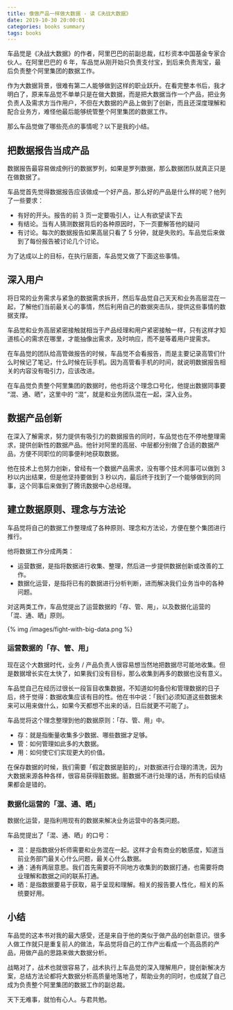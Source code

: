 ```yaml
---
title: 像做产品一样做大数据 - 读《决战大数据》
date: 2019-10-30 20:00:01
categories: books summary
tags: books
---
```


车品觉是《决战大数据》的作者，阿里巴巴的前副总裁，红杉资本中国基金专家合伙人。在阿里巴巴的 6 年，车品觉从刚开始只负责支付宝，到后来负责淘宝，最后负责整个阿里集团的数据工作。

作为大数据背景，很难有第二人能够做到这样的职业跃升。在看完整本书后，我才明白了，原来车品觉不单单只是在做大数据，而是把大数据当作一个产品，把业务负责人及需求方当作用户，不但在大数据的产品上做到了创新，而且还深度理解和配合业务方，难怪他最后能够统管整个阿里集团的数据工作。

那么车品觉做了哪些亮点的事情呢？以下是我的小结。

## 把数据报告当成产品

数据报告最容易做成例行的数据罗列，如果是罗列数据，那么数据团队就真正只是在做数据了。

车品觉首先觉得数据报告应该做成一个好产品，那么好的产品是什么样的呢？他列了一些要求：
 
 - 有好的开头。报告的前 3 页一定要吸引人，让人有欲望读下去
 - 有结论。当有人猜测数据背后的各种原因时，下一页要解答他的疑问
 - 有讨论。每次的数据报告如果高层只看了 5 分钟，就是失败的。车品觉后来做到了每份报告被讨论几个讨论。

为了达成以上的目标，在执行层面，车品觉又做了下面这些事情。

## 深入用户

将日常的业务需求与紧急的数据需求拆开，然后车品觉自己天天和业务高层混在一起，了解他们当前最关心的事情，然后利用自己的数据突击队，提供这些事情的数据支撑。

车品觉和业务高层紧密接触就相当于产品经理和用户紧密接触一样，只有这样才知道核心的需求在哪里，才能抽像出需求，及时响应，而不是等着用户提需求。

在车品觉的团队给高管做报告的时候，车品觉不会看报告，而是主要记录高管们什么时候记了笔记，什么时候在玩手机。因为高管看手机的时间，就说明数据报告相关的内容没有吸引力，应该改进。

在车品觉负责整个阿里集团的数据时，他也将这个理念口号化，他提出数据同事要 “混、通、晒”，这里中的 “混”，就是和业务团队混在一起，深入业务。

## 数据产品创新

在深入了解需求，努力提供有吸引力的数据报告的同时，车品觉也在不停地整理需求，提供创新性的数据产品。他针对阿里的高层、中层都分别做了合适的数据产品，方便不同职位的同事便利地获取数据。

他在技术上也努力创新，曾经有一个数据产品需求，没有哪个技术同事可以做到 3 秒以内出结果，但是他坚持要做到 3 秒以内，最后终于找到了一个能够做到的同事，这个同事后来做到了腾讯数据中心总经理。

## 建立数据原则、理念与方法论

车品觉将自己的数据工作整理成了各种原则、理念和方法论，方便在整个集团进行推行。

他将数据工作分成两类：
 - 运营数据，是指将数据进行收集、整理，然后进一步提供数据创新或改善的工作。
 - 数据化运营，是指将已有的数据进行分析判断，进而解决我们业务当中的各种问题。

对这两类工作，车品觉提出了运营数据的「存、管、用」，以及数据化运营的「混、通、晒」原则。

{% img /images/fight-with-big-data.png %}

### 运营数据的「存、管、用」

现在这个大数据时代，业务 / 产品负责人很容易想当然地把数据尽可能地收集。但是数据增长实在太快了，如果我们没有目标，那么收集到再多的数据也没有意义。

车品觉自己在经历过很长一段盲目收集数据，不知道如何备份和管理数据的日子后，终于觉得：数据收集应该有目的性。他在书中说：「我们必须知道这些数据未来可以用来做什么，如果今天都想不出来的话，日后就更不可能了」。

车品觉将这个理念整理到他的数据原则：「存、管、用」中。
 - 存：就是指衡量收集多少数据、哪些数据才足够。
 - 管：如何管理如此多的大数据。
 - 用：如何使它们实现更大的价值。

在保存数据的时候，我们需要「假定数据是脏的」，对数据进行合理的清洗，因为大数据来源各种各样，很容易获得脏数据。脏数据不进行处理的话，所有的后续结果都会是错的。

### 数据化运营的「混、通、晒」

数据化运营，是指利用现有的数据来解决业务运营中的各类问题。

车品觉提出了「混、通、晒」的口号：

 - 混：是指数据分析师需要和业务混在一起。这样才会有商业的敏感度，知道当前业务部门最关心什么问题，最关心什么数据。
 - 通：通有两层意思。我们首先需要将不同地方收集到的数据打通，也需要将商业理解和数据之间的联系打通。
 - 晒：是指数据要易于获取，易于呈现和理解。相关的报告要人性化，相关的系统要好用。


## 小结

车品觉的这本书对我的最大感受，还是来自于他的类似于做产品的创新意识。很多人做工作就只是重复前人的做法，车品觉将自己的工作产出看成一个高品质的产品，用做产品的思路来做大数据分析。

战略对了，战术也就很容易了，战术执行上车品觉的深入理解用户，提创新解决方案，总结方法论都将大数据分析高质量地落地了，帮助业务的同时，也成就了自己成为负责整个阿里集团的数据工作的副总裁。

天下无难事，就怕有心人。与君共勉。



